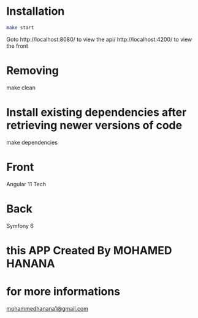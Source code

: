 # Installation 
```bash
make start
```
Goto http://localhost:8080/ to view the api/
http://localhost:4200/   to view the front

# Removing
make clean

# Install existing dependencies after retrieving newer versions of code
make dependencies
# Front
Angular 11 Tech
# Back
Symfony 6


# this APP Created By MOHAMED HANANA
# for more informations
mohammedhanana1@gmail.com
